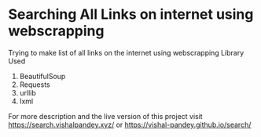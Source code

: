 # Searching All Links on internet using webscrapping

Trying to make list of all links on the internet using webscrapping
Library Used

1. BeautifulSoup
2. Requests
3. urllib
4. lxml

For more description and the live version of this project visit 
https://search.vishalpandey.xyz/ or https://vishal-pandey.github.io/search/
